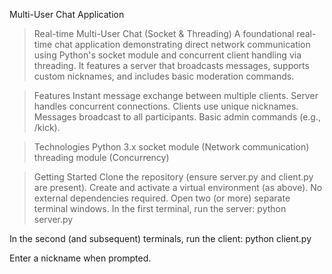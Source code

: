 Multi-User Chat Application

> Real-time Multi-User Chat (Socket & Threading)
A foundational real-time chat application demonstrating direct network communication using Python's socket module and concurrent client handling via threading.
It features a server that broadcasts messages, supports custom nicknames, and includes basic moderation commands.

> Features
Instant message exchange between multiple clients.
Server handles concurrent connections.
Clients use unique nicknames.
Messages broadcast to all participants.
Basic admin commands (e.g., /kick).

> Technologies
Python 3.x
socket module (Network communication)
threading module (Concurrency)

>  Getting Started
Clone the repository (ensure server.py and client.py are present).
Create and activate a virtual environment (as above).
No external dependencies required.
Open two (or more) separate terminal windows.
In the first terminal, run the server:
python server.py

In the second (and subsequent) terminals, run the client:
python client.py

Enter a nickname when prompted.
